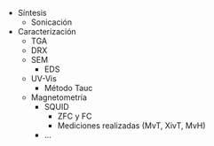 - Síntesis
    - Sonicación
- Caracterización
    - TGA
    - DRX
    - SEM
        - EDS
    - UV-Vis
        - Método Tauc
    - Magnetometría
        - SQUID
            - ZFC y FC
            - Mediciones realizadas (MvT, XivT, MvH)
        - ...
